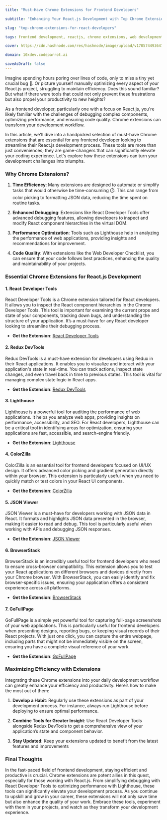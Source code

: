 ```yaml
---
title: "Must-Have Chrome Extensions for Frontend Developers"

subtitle: "Enhancing Your React.js Development with Top Chrome Extensions"

slug: "top-chrome-extensions-for-react-developers"

tags: frontend development, reactjs, chrome extensions, web development, javascript tools

cover: https://cdn.hashnode.com/res/hashnode/image/upload/v1705744936479/UZOxnQ-NW.png?auto=format

domain: 10xdev.codeparrot.ai

saveAsDraft: false
---
```


Imagine spending hours poring over lines of code, only to miss a tiny yet crucial bug 🐛. Or picture yourself manually optimizing every aspect of your React.js project, struggling to maintain efficiency. Does this sound familiar? But what if there were tools that could not only prevent these frustrations but also propel your productivity to new heights?

As a frontend developer, particularly one with a focus on React.js, you're likely familiar with the challenges of debugging complex components, optimizing performance, and ensuring code quality. Chrome extensions can transform your development workflow.

In this article, we'll dive into a handpicked selection of must-have Chrome extensions that are essential for any frontend developer looking to streamline their React.js development process. These tools are more than just conveniences; they are game-changers that can significantly elevate your coding experience. Let's explore how these extensions can turn your development challenges into triumphs.

### Why Chrome Extensions?

1. **Time Efficiency**: Many extensions are designed to automate or simplify tasks that would otherwise be time-consuming ⏱️. This can range from color picking to formatting JSON data, reducing the time spent on routine tasks.

2. **Enhanced Debugging**: Extensions like React Developer Tools offer advanced debugging features, allowing developers to inspect and modify React component hierarchies in the virtual DOM.

3. **Performance Optimization**: Tools such as Lighthouse help in analyzing the performance of web applications, providing insights and recommendations for improvement.

4. **Code Quality**: With extensions like the Web Developer Checklist, you can ensure that your code follows best practices, enhancing the quality and maintainability of your projects.

### Essential Chrome Extensions for React.js Development

#### 1. React Developer Tools

React Developer Tools is a Chrome extension tailored for React developers. It allows you to inspect the React component hierarchies in the Chrome Developer Tools. This tool is important for examining the current props and state of your components, tracking down bugs, and understanding the structure of your application. It’s a must-have for any React developer looking to streamline their debugging process.

- **Get the Extension**: [React Developer Tools](https://react.dev/learn/react-developer-tools)

#### 2. Redux DevTools

Redux DevTools is a must-have extension for developers using Redux in their React applications. It enables you to visualize and interact with your application's state in real-time. You can track actions, inspect state changes, and even travel back in time to previous states. This tool is vital for managing complex state logic in React apps.

- **Get the Extension**: [Redux DevTools](https://chromewebstore.google.com/detail/redux-devtools/lmhkpmbekcpmknklioeibfkpmmfibljd?pli=1)

#### 3. Lighthouse

Lighthouse is a powerful tool for auditing the performance of web applications. It helps you analyze web apps, providing insights on performance, accessibility, and SEO. For React developers, Lighthouse can be a critical tool in identifying areas for optimization, ensuring your applications are fast, accessible, and search-engine friendly.

- **Get the Extension**: [Lighthouse](https://chromewebstore.google.com/detail/lighthouse/blipmdconlkpinefehnmjammfjpmpbjk)

#### 4. ColorZilla

ColorZilla is an essential tool for frontend developers focused on UI/UX design. It offers advanced color picking and gradient generation directly within your browser. This extension is particularly useful when you need to quickly match or test colors in your React UI components.

- **Get the Extension**: [ColorZilla](https://chromewebstore.google.com/detail/colorzilla/bhlhnicpbhignbdhedgjhgdocnmhomnp)

#### 5. JSON Viewer

JSON Viewer is a must-have for developers working with JSON data in React. It formats and highlights JSON data presented in the browser, making it easier to read and debug. This tool is particularly useful when working with APIs and debugging JSON responses.

- **Get the Extension**: [JSON Viewer](https://chromewebstore.google.com/detail/json-viewer/gbmdgpbipfallnflgajpaliibnhdgobh)

#### 6. BrowserStack

BrowserStack is an incredibly useful tool for frontend developers who need to ensure cross-browser compatibility. This extension allows you to test your React applications on different browsers and devices directly from your Chrome browser. With BrowserStack, you can easily identify and fix browser-specific issues, ensuring your application offers a consistent experience across all platforms.

- **Get the Extension**: [BrowserStack](https://chromewebstore.google.com/detail/browserstack/nkihdmlheodkdfojglpcjjmioefjahjb)

#### 7. GoFullPage

GoFullPage is a simple yet powerful tool for capturing full-page screenshots of your web applications. This is particularly useful for frontend developers when presenting designs, reporting bugs, or keeping visual records of their React projects. With just one click, you can capture the entire webpage, including parts that might not be immediately visible on the screen, ensuring you have a complete visual reference of your work.

- **Get the Extension**: [GoFullPage](https://chromewebstore.google.com/detail/gofullpage-full-page-scre/fdpohaocaechififmbbbbbknoalclacl)

### Maximizing Efficiency with Extensions

Integrating these Chrome extensions into your daily development workflow can greatly enhance your efficiency and productivity. Here’s how to make the most out of them:

1. **Develop a Habit**: Regularly use these extensions as part of your development process. For instance, always run Lighthouse before deploying to ensure optimal performance.

2. **Combine Tools for Greater Insight**: Use React Developer Tools alongside Redux DevTools to get a comprehensive view of your application’s state and component behavior.

3. **Stay Updated**: Keep your extensions updated to benefit from the latest features and improvements

### Final Thoughts

In the fast-paced field of frontend development, staying efficient and productive is crucial. Chrome extensions are potent allies in this quest, especially for those working with React.js. From simplifying debugging with React Developer Tools to optimizing performance with Lighthouse, these tools can significantly elevate your development process. As you continue to upskill and grow in your career, these extensions will not only save time but also enhance the quality of your work. Embrace these tools, experiment with them in your projects, and watch as they transform your development experience.
